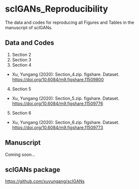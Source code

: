 # scIGANs_Reproducibility
The data and codes for reproducing all Figures and Tables in the manuscript of scIGANs.
## Data and Codes
1. Section 2
2. Section 3
3. Section 4
- Xu, Yungang (2020): Section_4.zip. figshare. Dataset. https://doi.org/10.6084/m9.figshare.11509800
4. Section 5
- Xu, Yungang (2020): Section_5.zip. figshare. Dataset. https://doi.org/10.6084/m9.figshare.11509776
5. Section 6
- Xu, Yungang (2020): Section_6.zip. figshare. Dataset. https://doi.org/10.6084/m9.figshare.11509773
## Manuscript
Coming soon...
## scIGANs package
https://github.com/xuyungang/scIGANs
